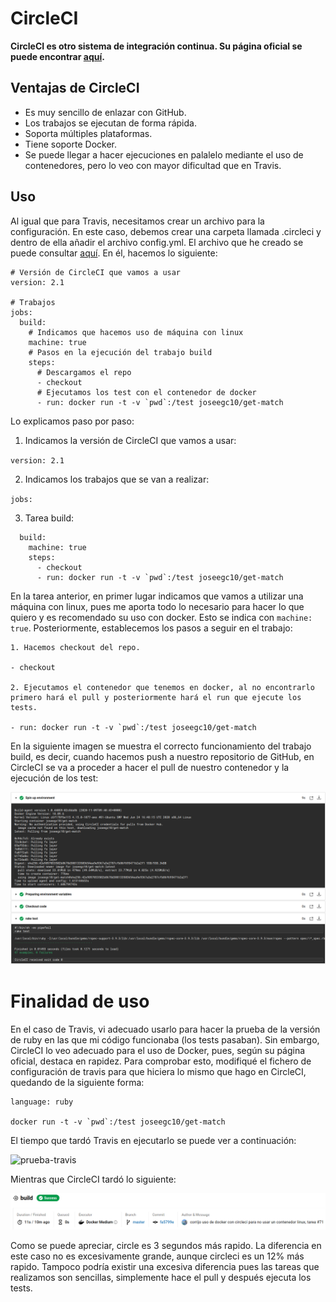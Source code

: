 # CircleCI

**CircleCI es otro sistema de integración continua. Su página oficial se puede encontrar [aquí](https://circleci.com/).**

## Ventajas de CircleCI

- Es muy sencillo de enlazar con GitHub.
- Los trabajos se ejecutan de forma rápida.
- Soporta múltiples plataformas.
- Tiene soporte Docker.
- Se puede llegar a hacer ejecuciones en palalelo mediante el uso de contenedores, pero lo veo con mayor dificultad que en Travis.

## Uso

Al igual que para Travis, necesitamos crear un archivo para la configuración. En este caso, debemos crear una carpeta llamada .circleci y dentro de ella añadir el archivo config.yml. El archivo que he creado se puede consultar [aquí](https://github.com/joseegc10/get-match/blob/master/.circleci/config.yml). En él, hacemos lo siguiente:

```
# Versión de CircleCI que vamos a usar
version: 2.1

# Trabajos
jobs:
  build:
    # Indicamos que hacemos uso de máquina con linux
    machine: true
    # Pasos en la ejecución del trabajo build
    steps:
      # Descargamos el repo
      - checkout
      # Ejecutamos los test con el contenedor de docker
      - run: docker run -t -v `pwd`:/test joseegc10/get-match
```

Lo explicamos paso por paso:

1. Indicamos la versión de CircleCI que vamos a usar:

`version: 2.1`

2. Indicamos los trabajos que se van a realizar:

`jobs:`

3. Tarea build:
```
  build:
    machine: true
    steps:
      - checkout
      - run: docker run -t -v `pwd`:/test joseegc10/get-match
```

En la tarea anterior, en primer lugar indicamos que vamos a utilizar una máquina con linux, pues me aporta todo lo necesario para hacer lo que quiero y es recomendado su uso con docker. Esto se indica con `machine: true`. Posteriormente, establecemos los pasos a seguir en el trabajo:

    1. Hacemos checkout del repo.

    - checkout

    2. Ejecutamos el contenedor que tenemos en docker, al no encontrarlo primero hará el pull y posteriormente hará el run que ejecute los tests.

    - run: docker run -t -v `pwd`:/test joseegc10/get-match

En la siguiente imagen se muestra el correcto funcionamiento del trabajo build, es decir, cuando hacemos push a nuestro repositorio de GitHub, en CircleCI se va a proceder a hacer el pull de nuestro contenedor y la ejecución de los test:

![test](https://raw.githubusercontent.com/joseegc10/get-match/master/docs/img/circleci/test.png)


# Finalidad de uso

En el caso de Travis, vi adecuado usarlo para hacer la prueba de la versión de ruby en las que mi código funcionaba (los tests pasaban). Sin embargo, CircleCI lo veo adecuado para el uso de Docker, pues, según su página oficial, destaca en rapidez. Para comprobar esto, modifiqué el fichero de configuración de travis para que hiciera lo mismo que hago en CircleCI, quedando de la siguiente forma:

```
language: ruby

docker run -t -v `pwd`:/test joseegc10/get-match
```

El tiempo que tardó Travis en ejecutarlo se puede ver a continuación:

![prueba-travis](https://raw.githubusercontent.com/joseegc10/get-match/master/docs/img/circleci/prueba-travis.png)

Mientras que CircleCI tardó lo siguiente:

![prueba-circle](https://raw.githubusercontent.com/joseegc10/get-match/master/docs/img/circleci/prueba-circle.png)

Como se puede apreciar, circle es 3 segundos más rapido. La diferencia en este caso no es excesivamente grande, aunque circleci es un 12% más rapido. Tampoco podría existir una excesiva diferencia pues las tareas que realizamos son sencillas, simplemente hace el pull y después ejecuta los tests.